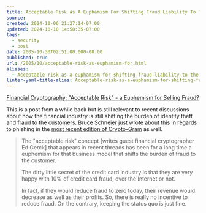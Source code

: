 ```yaml
---
title: Acceptable Risk As A Euphamism For Shifting Fraud Liability To The Consumer
source: 
created: 2024-10-06 21:27:14-07:00
updated: 2024-10-10 14:58:35-07:00
tags:
  - security
  - post
date: 2005-10-30T02:51:00.000-08:00
published: true
url: /2005/10/acceptable-risk-as-euphamism-for.html
aliases:
  - Acceptable-risk-as-a-euphamism-for-shifting-fraud-liability-to-the-consumer
linter-yaml-title-alias: Acceptable-risk-as-a-euphamism-for-shifting-fraud-liability-to-the-consumer
---
```



[Financial Cryptography: "Acceptable Risk" - a Euphemism for Selling Fraud?](https://www.financialcryptography.com/mt/archives/000520.html "Financial Cryptography: ")  
  
This is a post from a while back but is still relevant to recent discussions about how the financial industry is still shifting the burden of identity theft and fraud to the customers. Bruce Schneier just wrote about this in regards to phishing in the [most recent edition of Crypto-Gram](http://www.schneier.com/crypto-gram-0510.html#1) as well.  
  

>   
> The "acceptable risk" concept \[writes guest financial cryptographer Ed Gerck\] that appears in recent threads has been for a long time a euphemism for that business model that shifts the burden of fraud to the customer.  
>   
> The dirty little secret of the credit card industry is that they are very happy with 10% of credit card fraud, over the Internet or not.  
>   
> In fact, if they would reduce fraud to zero today, their revenue would decrease as well as their profits. So, there is really no incentive to reduce fraud. On the contrary, keeping the status quo is just fine.